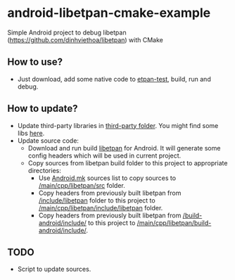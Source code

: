 # android-libetpan-cmake-example
Simple Android project to debug libetpan (https://github.com/dinhviethoa/libetpan) with CMake 

## How to use?

- Just download, add some native code to [etpan-test](https://github.com/yuryybk/android-libetpan-cmake-example/blob/master/app/src/main/cpp/etpan-test.cpp), build, run and debug.  

## How to update?

* Update third-party libraries in [third-party folder](https://github.com/yuryybk/android-libetpan-cmake-example/tree/master/app/src/main/cpp/third-party). You might find some libs [here](http://d.etpan.org/mailcore2-deps/).
* Update source code:
  * Download and run build [libetpan](https://github.com/dinhviethoa/libetpan) for Android. It will generate some config headers which will be used in current project.
  * Copy sources from libetpan build folder to this project to appropriate directories: 
    * Use [Android.mk](https://github.com/dinhviethoa/libetpan/blob/master/build-android/jni/Android.mk) sources list to copy sources to [/main/cpp/libetpan/src](https://github.com/yuryybk/android-libetpan-cmake-example/tree/master/app/src/main/cpp/libetpan/src) folder.
    * Copy headers from previously built libetpan from [/include/libetpan](https://github.com/dinhviethoa/libetpan/tree/master/include) folder to this project to [/main/cpp/libetpan/include/libetpan](https://github.com/yuryybk/android-libetpan-cmake-example/tree/master/app/src/main/cpp/libetpan/include) folder.
    * Copy headers from previously built libetpan from [/build-android/include/](https://github.com/dinhviethoa/libetpan/tree/master/build-android/include) to this project to [/main/cpp/libetpan/build-android/include/](https://github.com/yuryybk/android-libetpan-cmake-example/tree/master/app/src/main/cpp/libetpan/build-android/include).
    
## TODO

- Script to update sources.
